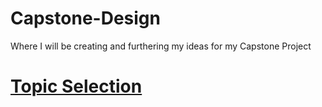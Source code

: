 # Capstone-Design
Where I will be creating and furthering my ideas for my Capstone Project

# [Topic Selection](https://github.com/Kahuna915/Capstone-Design/wiki/Topic-Selection)
